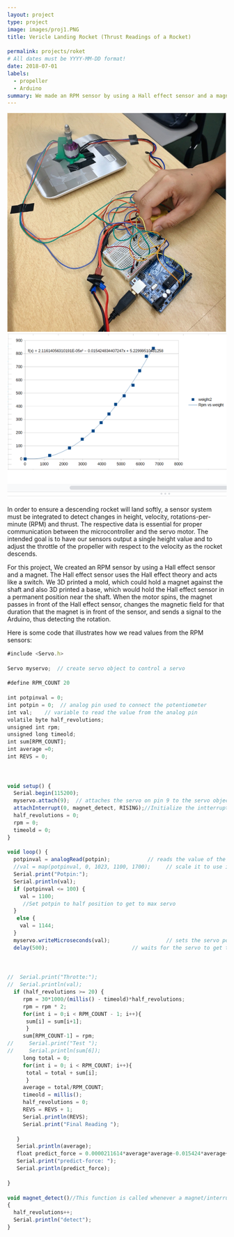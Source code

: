 ```yaml
---
layout: project
type: project
image: images/proj1.PNG
title: Vericle Landing Rocket (Thrust Readings of a Rocket)

permalink: projects/roket
# All dates must be YYYY-MM-DD format!
date: 2018-07-01
labels:
  - propeller
  - Arduino
summary: We made an RPM sensor by using a Hall effect sensor and a magnet for the Vericle Landing Rocket.
---
```


<div class="ui small rounded images">
  <img class="ui image" src="../images/proj1.PNG">
  <img class="ui image" src="../images/proj1-2.PNG">
  
</div>

In order to ensure a descending rocket will land softly, a sensor system must be integrated to detect changes in height, velocity, rotations-per-minute (RPM) and thrust. The respective data is essential for proper communication between the microcontroller and the servo motor. The intended goal is to have our sensors output a single height value and to adjust the throttle of the propeller with respect to the velocity as the rocket descends.


For this project, We created an RPM sensor by using a Hall effect sensor and a magnet. The Hall effect sensor uses the Hall effect theory and acts like a switch. We 3D printed a mold, which could hold a magnet against the shaft and also 3D printed a base, which would hold the Hall effect sensor in a permanent position near the shaft. When the motor spins, the magnet passes in front of the Hall effect sensor, changes the magnetic field for that duration that the magnet is in front of the sensor, and sends a signal to the Arduino, thus detecting the rotation. 


Here is some code that illustrates how we read values from the RPM sensors:

```js
#include <Servo.h>

Servo myservo;  // create servo object to control a servo

#define RPM_COUNT 20

int potpinval = 0;
int potpin = 0;  // analog pin used to connect the potentiometer
int val;    // variable to read the value from the analog pin
volatile byte half_revolutions;
unsigned int rpm;
unsigned long timeold;
int sum[RPM_COUNT];
int average =0;
int REVS = 0;



void setup() {
  Serial.begin(115200);
  myservo.attach(9);  // attaches the servo on pin 9 to the servo object
  attachInterrupt(0, magnet_detect, RISING);//Initialize the intterrupt pin (Arduino digital pin 2)
  half_revolutions = 0;
  rpm = 0;
  timeold = 0;
}

void loop() {
  potpinval = analogRead(potpin);            // reads the value of the potentiometer (value between 0 and 1023)
  //val = map(potpinval, 0, 1023, 1100, 1700);     // scale it to use it with the servo (value between 0 and 180)
  Serial.print("Potpin:");
  Serial.println(val);
  if (potpinval <= 100) {
    val = 1100;
     //Set potpin to half position to get to max servo
  }
   else {
    val = 1144;
  }
  myservo.writeMicroseconds(val);                  // sets the servo position according to the scaled value
  delay(500);                           // waits for the servo to get there

 

//  Serial.print("Throtte:");
//  Serial.println(val);
  if (half_revolutions >= 20) {
     rpm = 30*1000/(millis() - timeold)*half_revolutions;
     rpm = rpm * 2;
     for(int i = 0;i < RPM_COUNT - 1; i++){
      sum[i] = sum[i+1];
      }
     sum[RPM_COUNT-1] = rpm;
//     Serial.print("Test ");
//     Serial.println(sum[6]);
     long total = 0;
     for(int i = 0; i < RPM_COUNT; i++){
      total = total + sum[i];
      }
     average = total/RPM_COUNT;
     timeold = millis();
     half_revolutions = 0;
     REVS = REVS + 1;
     Serial.println(REVS);
     Serial.print("Final Reading ");
     
   }
   Serial.println(average);
   float predict_force = 0.0000211614*average*average-0.015424*average+5.23;
   Serial.print("predict-force: ");
   Serial.println(predict_force);
   
}

void magnet_detect()//This function is called whenever a magnet/interrupt is detected by the arduino
{
  half_revolutions++;
  Serial.println("detect");
}
```





